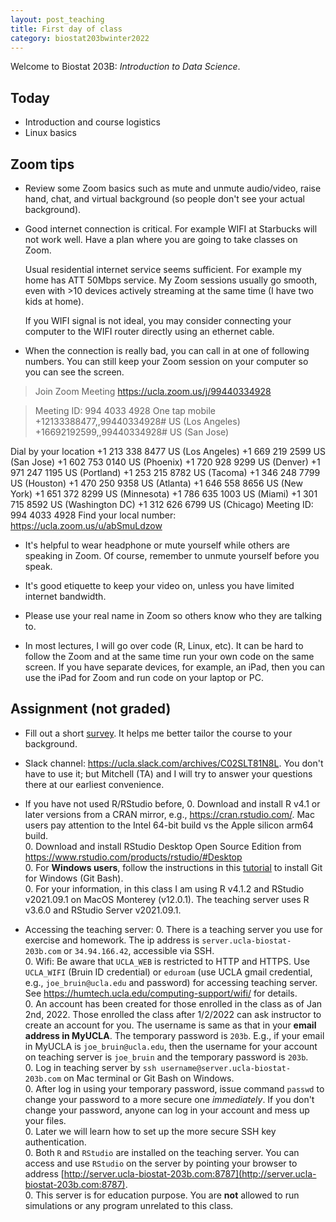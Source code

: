```yaml
---
layout: post_teaching
title: First day of class
category: biostat203bwinter2022
---
```


Welcome to Biostat 203B: *Introduction to Data Science*. 

## Today

* Introduction and course logistics  
* Linux basics

## Zoom tips

- Review some Zoom basics such as mute and unmute audio/video, raise hand, chat, and virtual background (so people don't see your actual background).

- Good internet connection is critical. For example WIFI at Starbucks will not work well. Have a plan where you are going to take classes on Zoom. 

  Usual residential internet service seems sufficient. For example my home has ATT 50Mbps service. My Zoom sessions usually go smooth, even with >10 devices actively streaming at the same time (I have two kids at home). 

  If you WIFI signal is not ideal, you may consider connecting your computer to the WIFI router directly using an ethernet cable.  
  
- When the connection is really bad, you can call in at one of following numbers. You can still keep your Zoom session on your computer so you can see the screen. 

> Join Zoom Meeting
https://ucla.zoom.us/j/99440334928

> Meeting ID: 994 4033 4928
One tap mobile
+12133388477,,99440334928# US (Los Angeles)
+16692192599,,99440334928# US (San Jose)
>
Dial by your location
        +1 213 338 8477 US (Los Angeles)
        +1 669 219 2599 US (San Jose)
        +1 602 753 0140 US (Phoenix)
        +1 720 928 9299 US (Denver)
        +1 971 247 1195 US (Portland)
        +1 253 215 8782 US (Tacoma)
        +1 346 248 7799 US (Houston)
        +1 470 250 9358 US (Atlanta)
        +1 646 558 8656 US (New York)
        +1 651 372 8299 US (Minnesota)
        +1 786 635 1003 US (Miami)
        +1 301 715 8592 US (Washington DC)
        +1 312 626 6799 US (Chicago)
Meeting ID: 994 4033 4928
Find your local number: https://ucla.zoom.us/u/abSmuLdzow

- It's helpful to wear headphone or mute yourself while others are speaking in Zoom. Of course, remember to unmute yourself before you speak.

- It's good etiquette to keep your video on, unless you have limited internet bandwidth. 

- Please use your real name in Zoom so others know who they are talking to.

- In most lectures, I will go over code (R, Linux, etc). It can be hard to follow the Zoom and at the same time run your own code on the same screen. If you have separate devices, for example, an iPad, then you can use the iPad for Zoom and run code on your laptop or PC. 

## Assignment (not graded)

* Fill out a short [survey](https://www.surveymonkey.com/r/9N8KVPH). It helps me better tailor the course to your background.

* Slack channel: <https://ucla.slack.com/archives/C02SLT81N8L>. You don't have to use it; but Mitchell (TA) and I will try to answer your questions there at our earliest convenience. 

* If you have not used R/RStudio before, 
  0. Download and install R v4.1 or later versions from a CRAN mirror, e.g., <https://cran.rstudio.com/>. Mac users pay attention to the Intel 64-bit build vs the Apple silicon arm64 build.  
  0. Download and install RStudio Desktop Open Source Edition from <https://www.rstudio.com/products/rstudio/#Desktop>  
  0. For **Windows users**, follow the instructions in this [tutorial](https://ucla-biostat-203b.github.io/2022winter/labs/lab01/lab01_windows.html) to install Git for Windows (Git Bash).   
  0. For your information, in this class I am using R v4.1.2 and RStudio v2021.09.1 on MacOS Monterey (v12.0.1). The teaching server uses R v3.6.0 and RStudio Server v2021.09.1. 
  
* Accessing the teaching server:
  0. There is a teaching server you use for exercise and homework. The ip address is `server.ucla-biostat-203b.com` or `34.94.166.42`, accessible via SSH.  
  0. Wifi: Be aware that `UCLA_WEB` is restricted to HTTP and HTTPS. Use `UCLA_WIFI` (Bruin ID credential) or `eduroam` (use UCLA gmail credential, e.g., `joe_bruin@ucla.edu` and password) for accessing teaching server. See <https://humtech.ucla.edu/computing-support/wifi/> for details.   
  0. An account has been created for those enrolled in the class as of Jan 2nd, 2022. Those enrolled the class after 1/2/2022 can ask instructor to create an account for you. The username is same as that in your **email address in MyUCLA**. The temporary password is `203b`. E.g., if your email in MyUCLA is `joe_bruin@ucla.edu`, then the username for your account on teaching server is `joe_bruin` and the temporary password is `203b`.    
  0. Log in teaching server by `ssh username@server.ucla-biostat-203b.com` on Mac terminal or Git Bash on Windows.  
  0. After log in using your temporary password, issue command `passwd` to change your password to a more secure one *immediately*. If you don't change your password, anyone can log in your account and mess up your files.  
  0. Later we will learn how to set up the more secure SSH key authentication.  
  0. Both `R` and `RStudio`  are installed on the teaching server. You can access and use `RStudio` on the server by pointing your browser to address [http://server.ucla-biostat-203b.com:8787](http://server.ucla-biostat-203b.com:8787).  
  0. This server is for education purpose. You are **not** allowed to run simulations or any program unrelated to this class.
